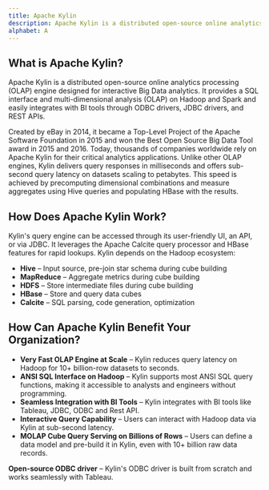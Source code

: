 ```yaml
---
title: Apache Kylin
description: Apache Kylin is a distributed open-source online analytics processing (OLAP) engine designed for interactive Big Data analytics. It provides a SQL interface and multi-dimensional analysis (OLAP) on Hadoop and Spark and easily integrates with BI tools through ODBC drivers, JDBC drivers, and REST APIs.
alphabet: A
---
```


## What is Apache Kylin?

Apache Kylin is a distributed open-source online analytics processing (OLAP) engine designed for interactive Big Data analytics. It provides a SQL interface and multi-dimensional analysis (OLAP) on Hadoop and Spark and easily integrates with BI tools through ODBC drivers, JDBC drivers, and REST APIs.

Created by eBay in 2014, it became a Top-Level Project of the Apache Software Foundation in 2015 and won the Best Open Source Big Data Tool award in 2015 and 2016. Today, thousands of companies worldwide rely on Apache Kylin for their critical analytics applications. Unlike other OLAP engines, Kylin delivers query responses in milliseconds and offers sub-second query latency on datasets scaling to petabytes. This speed is achieved by precomputing dimensional combinations and measure aggregates using Hive queries and populating HBase with the results.

## How Does Apache Kylin Work?

Kylin's query engine can be accessed through its user-friendly UI, an API, or via JDBC. It leverages the Apache Calcite query processor and HBase features for rapid lookups. Kylin depends on the Hadoop ecosystem:

- **Hive** – Input source, pre-join star schema during cube building
- **MapReduce** – Aggregate metrics during cube building
- **HDFS** – Store intermediate files during cube building
- **HBase** – Store and query data cubes
- **Calcite** – SQL parsing, code generation, optimization

## How Can Apache Kylin Benefit Your Organization?

- **Very Fast OLAP Engine at Scale** – Kylin reduces query latency on Hadoop for 10+ billion-row datasets to seconds.
- **ANSI SQL Interface on Hadoop** – Kylin supports most ANSI SQL query functions, making it accessible to analysts and engineers without programming.
- **Seamless Integration with BI Tools** – Kylin integrates with BI tools like Tableau, JDBC, ODBC and Rest API.
- **Interactive Query Capability** – Users can interact with Hadoop data via Kylin at sub-second latency.
- **MOLAP Cube Query Serving on Billions of Rows** – Users can define a data model and pre-build it in Kylin, even with 10+ billion raw data records.

**Open-source ODBC driver** – Kylin's ODBC driver is built from scratch and works seamlessly with Tableau.
